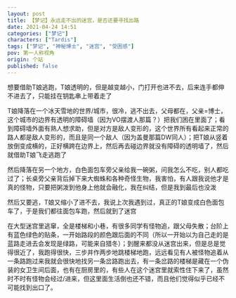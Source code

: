 ```yaml
---
layout: post
title: 【梦记】永远走不出的迷宫，是否还要寻找出路
date: 2021-04-24 14:51
categories: ["梦记"]
characters: ["Tardis"]
tags: ["梦记", "神秘博士", "迷宫", "受困感"]
pov: 第一人称视角
origin: 个站
published: false
---
```


想要借助T娘逃跑，T娘透明的，但是越变越小，门打开也进不去，后来连手都伸不进去了，只能挂在钥匙串上带着走了

T娘降落在一个冰天雪地的世界/城市，很冷，逃不出去，父母都在，父亲=博士，这个城市的边界有透明的障碍墙（因为VO摆渡人那篇？）把我们困在里面了；看到障碍墙外面有熟人想求助，但是对方是敌人变形的，这个世界所有看起来正常的路人都是敌人变形的，而且是同一个敌人（因为盖曼那篇DW同人）；把T娘从竖着放倒变成横的，正好横跨在边界上，然后再去碰边界就没有障碍的透明墙了，然后就借助T娘飞走逃跑了

然后降落在另一个地方，白色面包车旁父亲给我一碗粥，问我怎么不吃，别人都吃过了；长桌旁父亲背后掉下来大蜘蛛和各种奇怪生物，我害怕，有人跟我说他才是真的怪物，只要把粥泼到他身上他就会融化，我在纠结，但是我到最后也没泼

然后又要逃，T娘又缩小了进不去，我说上次我遇到过，真正的T娘变成白色面包车了，于是我们都往面包车跑，然后就到了迷宫

在大型迷宫里逃窜，全是楼梯和小巷，有很多同学有怪物追，跟父母失散；台阶上有蓝色绿色的贴条，一开始路段的颜色跟后面的不同（所以一开始以为自己走的是蓝路走进去会发现是绿路，可能来自猎冬）；到醒来都没从迷宫出来，但是总是觉得很近了，我跑得很快，三步并作两步地跳楼梯地跑，远远看见有人被怪物追着从一条路跑过来我就会很快地找另一条岔路跑出去，有一条岔路的楼梯是藏在一个伪装的女卫生间后面，也有在厨房里的，有些人在这个迷宫里就索性住下来了，虽然时不时有怪物会经过/进来，但这里面生活倒也还不错，而且他们觉得似乎已经不可能找到出口了。

